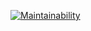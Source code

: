 [![Maintainability](https://api.codeclimate.com/v1/badges/43fbbb2f6a4ce58b1140/maintainability)](https://codeclimate.com/github/tkalmykova/frontend-project-lvl1/maintainability)
